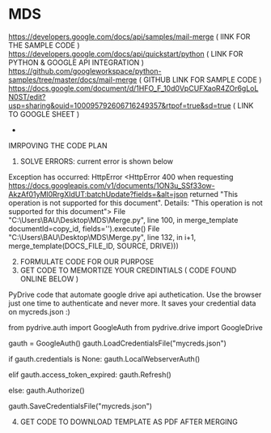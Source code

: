 # MDS

https://developers.google.com/docs/api/samples/mail-merge  ( lINK FOR THE SAMPLE CODE )
https://developers.google.com/docs/api/quickstart/python   ( LINK FOR PYTHON & GOOGLE API INTEGRATION )
https://github.com/googleworkspace/python-samples/tree/master/docs/mail-merge ( GITHUB LINK FOR SAMPLE CODE )
https://docs.google.com/document/d/1HFO_F_10d0VpCUFXaoR4ZOr6gLoLN0ST/edit?usp=sharing&ouid=100095792606716249357&rtpof=true&sd=true  ( LINK TO GOOGLE SHEET )



-
IMRPOVING THE CODE PLAN 
1. SOLVE ERRORS: current error is shown below 


Exception has occurred: HttpError
<HttpError 400 when requesting https://docs.googleapis.com/v1/documents/1ON3u_SSf33ow-AkzAf01yMl0RrgXIdUT:batchUpdate?fields=&alt=json returned "This operation is not supported for this document". Details: "This operation is not supported for this document">
  File "C:\Users\BAU\Desktop\MDS\Merge.py", line 100, in merge_template
    documentId=copy_id, fields='').execute()
  File "C:\Users\BAU\Desktop\MDS\Merge.py", line 132, in <module>
    i+1, merge_template(DOCS_FILE_ID, SOURCE, DRIVE)))
    

2. FORMULATE CODE FOR OUR PURPOSE
3. GET CODE TO MEMORTIZE YOUR CREDINTIALS ( CODE FOUND ONLINE BELOW ) 

PyDrive code that automate google drive api authetication. Use the browser just one time to authenticate and never more. It saves your credential data on mycreds.json :)

from pydrive.auth import GoogleAuth
from pydrive.drive import GoogleDrive

gauth = GoogleAuth()
gauth.LoadCredentialsFile("mycreds.json")

if gauth.credentials is None:
    gauth.LocalWebserverAuth()

elif gauth.access_token_expired:
    gauth.Refresh()

else:
    gauth.Authorize()

gauth.SaveCredentialsFile("mycreds.json")

4. GET CODE TO DOWNLOAD TEMPLATE AS PDF AFTER MERGING 
